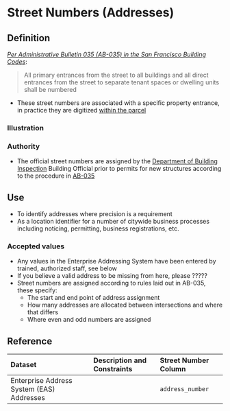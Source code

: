 # Street Numbers \(Addresses\)

## Definition

_[Per Administrative Bulletin 035 (AB-035) in the San Francisco Building Codes](http://library.amlegal.com/nxt/gateway.dll/California/sfbuilding/buildingcode2016edition/administrativebulletins?f=templates$fn=default.htm$3.0$vid=amlegal:sanfrancisco_ca$anc=JD_AB-035)_:

> All primary entrances from the street to all buildings and all direct entrances from the street to separate tenant spaces or dwelling units shall be numbered

* These street numbers are associated with a specific property entrance, in practice they are digitized [within the parcel](/canonical-lists/assessor-parcel-numbers-apn.md)

### Illustration

### Authority

* The official street numbers are assigned by the [Department of Building Inspection](http://sfdbi.org/) Building Official prior to permits for new structures according to the procedure in [AB-035](http://library.amlegal.com/nxt/gateway.dll/California/sfbuilding/buildingcode2016edition/administrativebulletins?f=templates$fn=default.htm$3.0$vid=amlegal:sanfrancisco_ca$anc=JD_AB-035)



## Use

* To identify addresses where precision is a requirement
* As a location identifier for a number of citywide business processes including noticing, permitting, business registrations, etc.

### Accepted values
* Any values in the Enterprise Addressing System have been entered by trained, authorized staff, see below
* If you believe a valid address to be missing from here, please ?????
* Street numbers are assigned according to rules laid out in AB-035, these specify:
  * The start and end point of address assignment
  * How many addresses are allocated between intersections and where that differs
  * Where even and odd numbers are assigned
  
## Reference

| Dataset | Description and Constraints | Street Number Column |
| :--- | :--- | :--- |
| Enterprise Address System (EAS) Addresses |  | `address_number` |

